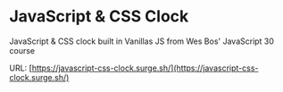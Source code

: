 # JavaScript & CSS Clock

JavaScript & CSS clock built in Vanillas JS from Wes Bos' JavaScript 30 course

URL: [https://javascript-css-clock.surge.sh/](https://javascript-css-clock.surge.sh/)